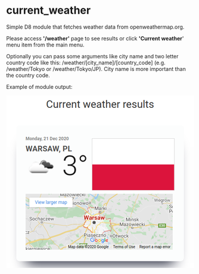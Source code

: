 # current_weather
<p>Simple D8 module that fetches weather data from openweathermap.org.</p>
<p>Please access <strong>'/weather'</strong> page to see results or click <strong>'Current weather</strong>' menu item from the main menu.</p>
<p>Optionally you can pass some arguments like city name and two letter country code like this: /weather/[city_name]/[country_code] (e.g. /weather/Tokyo or /weather/Tokyo/JP). City name is more important than the country code.</p>
<p>Example of module output:</p>
<p><img style="display: block; margin-left: auto; margin-right: auto;" src="misc/current_weather_results.png" alt="" /></p>
